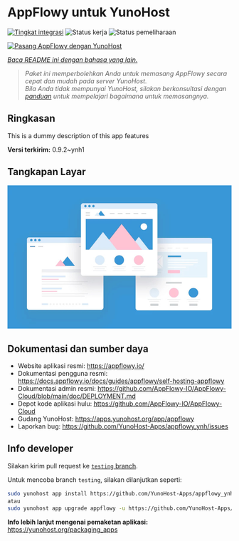 <!--
N.B.: README ini dibuat secara otomatis oleh <https://github.com/YunoHost/apps/tree/master/tools/readme_generator>
Ini TIDAK boleh diedit dengan tangan.
-->

# AppFlowy untuk YunoHost

[![Tingkat integrasi](https://apps.yunohost.org/badge/integration/appflowy)](https://ci-apps.yunohost.org/ci/apps/appflowy/)
![Status kerja](https://apps.yunohost.org/badge/state/appflowy)
![Status pemeliharaan](https://apps.yunohost.org/badge/maintained/appflowy)

[![Pasang AppFlowy dengan YunoHost](https://install-app.yunohost.org/install-with-yunohost.svg)](https://install-app.yunohost.org/?app=appflowy)

*[Baca README ini dengan bahasa yang lain.](./ALL_README.md)*

> *Paket ini memperbolehkan Anda untuk memasang AppFlowy secara cepat dan mudah pada server YunoHost.*  
> *Bila Anda tidak mempunyai YunoHost, silakan berkonsultasi dengan [panduan](https://yunohost.org/install) untuk mempelajari bagaimana untuk memasangnya.*

## Ringkasan

This is a dummy description of this app features


**Versi terkirim:** 0.9.2~ynh1

## Tangkapan Layar

![Tangkapan Layar pada AppFlowy](./doc/screenshots/example.jpg)

## Dokumentasi dan sumber daya

- Website aplikasi resmi: <https://appflowy.io/>
- Dokumentasi pengguna resmi: <https://docs.appflowy.io/docs/guides/appflowy/self-hosting-appflowy>
- Dokumentasi admin resmi: <https://github.com/AppFlowy-IO/AppFlowy-Cloud/blob/main/doc/DEPLOYMENT.md>
- Depot kode aplikasi hulu: <https://github.com/AppFlowy-IO/AppFlowy-Cloud>
- Gudang YunoHost: <https://apps.yunohost.org/app/appflowy>
- Laporkan bug: <https://github.com/YunoHost-Apps/appflowy_ynh/issues>

## Info developer

Silakan kirim pull request ke [`testing` branch](https://github.com/YunoHost-Apps/appflowy_ynh/tree/testing).

Untuk mencoba branch `testing`, silakan dilanjutkan seperti:

```bash
sudo yunohost app install https://github.com/YunoHost-Apps/appflowy_ynh/tree/testing --debug
atau
sudo yunohost app upgrade appflowy -u https://github.com/YunoHost-Apps/appflowy_ynh/tree/testing --debug
```

**Info lebih lanjut mengenai pemaketan aplikasi:** <https://yunohost.org/packaging_apps>
